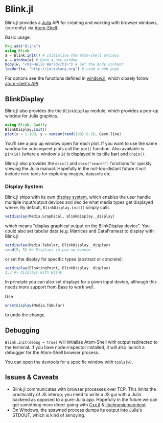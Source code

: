 # Blink.jl

Blink.jl provides a [Julia](http://julialang.org/) API for creating and working with browser windows, (currently) via [Atom-Shell](https://github.com/atom/atom-shell).

Basic usage:

```julia
Pkg.add("Blink")
using Blink
a = Blink.init() # initialise the atom-shell process
w = Window(a) # Open a new window
body(w, "<h1>Hello World</h1>") # Set the body content
loadurl(w, "http://julialang.org") # Load a web page
```

For options see the functions defined in [window.jl](src/window.jl), which closely follow [atom-shell's API](https://github.com/atom/atom-shell/blob/master/docs/api/browser-window.md).

## BlinkDisplay

Blink.jl also provides the the `BlinkDisplay` module, which provides a pop-up window for Julia graphics.

```julia
using Blink, Gadfly
BlinkDisplay.init()
plot(x = 1:100, y = cumsum(rand(100)-0.5), Geom.line)
```

You'll see a pop up window open for each plot. If you want to use the same window for subsequent plots call the `pin()` function. Also available is `pin(id)` (where a window's `id` is displayed in its title bar) and `unpin()`.

Blink.jl also provides the `docs()` and `docs("search")` functions for quickly viewing the Julia manual. Hopefully in the not-too-distant future it will include nice tools for exploring images, datasets etc.

### Display System

Blink.jl ships with its own [display system](src/graphics/system.jl), which enables the user handle multiple input/output devices and decide what media types get displayed where. By default, `BlinkDisplay.init()` simply calls

```julia
setdisplay(Media.Graphical, BlinkDisplay._display)
```

which means "display graphical output on the BlinkDisplay device". You could also set tabular data (e.g. Matrices and DataFrames) to display with Blink.jl:

```julia
setdisplay(Media.Tabular, BlinkDisplay._display)
rand(5, 5) #> Displays in pop up window
```

or set the display for specific types (abstract or concrete):

```julia
setdisplay(FloatingPoint, BlinkDisplay._display)
2.3 #> Displays with Blink
```

In principle you can also set displays for a given input device, although this needs more support from Base to work well.

Use

```julia
unsetdisplay(Media.Tabular)
```

to undo the change.

## Debugging

`Blink.init(debug = true)` will initialize Atom-Shell with output redirected to the terminal. If you have node-inspector installed, it will also launch a debugger for the Atom-Shell browser process.

You can open the devtools for a specific window with `tools(w)`.

## Issues & Caveats

* Blink.jl communicates with browser processes over TCP. This limits the practicality of JS interop; you need to write a JS gui with a Julia backend as opposed to a pure-Julia app. Hopefully in the future we can get something more direct going with [Cxx.jl](https://github.com/Keno/Cxx.jl) & [libchromiumcontent](https://github.com/brightray/libchromiumcontent)
* On Windows, the spawned process dumps its output into Julia's STDOUT, which is kind of annoying.
